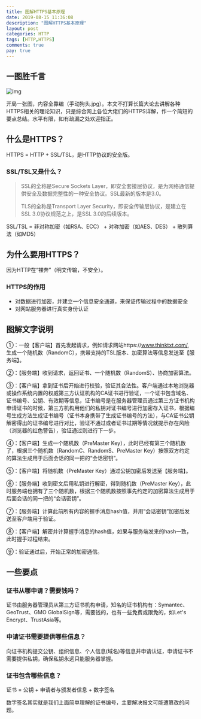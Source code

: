 ```yaml
---
title: 图解HTTPS基本原理
date: 2019-08-15 11:36:08
description: "图解HTTPS基本原理"
layout: post
categories: HTTP
tags: [HTTP,HTTPS]
comments: true
pay: true
---
```

## 一图胜千言

![img](https://thinktxt.static.lxyour.com/article/diagrammatize_https_theory.jpg)

开局一张图，内容全靠编（手动狗头.jpg）。本文不打算长篇大论去讲解各种HTTPS相关的理论知识，只是综合网上各位大佬们的HTTPS详解，作一个简短的要点总结。水平有限，如有疏漏之处欢迎指正。

## 什么是HTTPS？

HTTPS = HTTP + SSL/TSL，是HTTP协议的安全版。

### SSL/TSL又是什么？

> SSL的全称是Secure Sockets Layer，即安全套接层协议，是为网络通信提供安全及数据完整性的一种安全协议。SSL最新的版本是3.0。
>
> TLS的全称是Transport Layer Security，即安全传输层协议，是建立在SSL 3.0协议规范之上，是SSL 3.0的后续版本。

SSL/TSL = 非对称加密（如RSA、ECC） +  对称加密（如AES、DES） +  散列算法（如MD5）

## 为什么要用HTTPS？

因为HTTP在“裸奔”（明文传输，不安全）。

### HTTPS的作用

- 对数据进行加密，并建立一个信息安全通道，来保证传输过程中的数据安全
- 对网站服务器进行真实身份认证

## 图解文字说明

①：一般【客户端】首先发起请求，例如请求网站https://www.thinktxt.com/, 生成一个随机数（RandomC），携带支持的TSL版本、加密算法等信息发送至【服务端】。

②：【服务端】收到请求，返回证书、一个随机数（RandomS）、协商加密算法。

③：【客户端】拿到证书后开始进行校验，验证其合法性。客户端通过本地浏览器或操作系统内置的权威第三方认证机构的CA证书进行验证，一个证书包含域名、证书编号、公钥、有效期等信息，证书编号是在服务器管理员通过第三方证书机构申请证书的时候，第三方机构用他们的私钥对证书编号进行加密存入证书，根据编号生成方法生成证书编号（证书本身携带了生成证书编号的方法），与CA证书公钥解密得出的证书编号进行对比，验证不通过或者证书过期等情况就提示存在风险（浏览器的红色警告），验证通过则进行下一步。

④：【客户端】生成一个随机数（PreMaster Key），此时已经有第三个随机数了，根据三个随机数（RandomC、RandomS、PreMaster Key）按照双方约定的算法生成用于后面会话的同一把的“会话密钥”。

⑤：【客户端】将随机数（PreMaster Key）通过公钥加密后发送至【服务端】。

⑥：【服务端】收到密文后用私钥进行解密，得到随机数（PreMaster Key），此时服务端也拥有了三个随机数，根据三个随机数按照事先约定的加密算法生成用于后面会话的同一把的“会话密钥”。

⑦：【服务端】计算此前所有内容的握手消息hash值，并用“会话密钥”加密后发送至客户端用于验证。

⑧：【客户端】解密并计算握手消息的hash值，如果与服务端发来的hash一致，此时握手过程结束。

⑨：验证通过后，开始正常的加密通信。

## 一些要点

### 证书从哪申请？需要钱吗？

证书由服务器管理员从第三方证书机构申请，知名的证书机构有：Symantec、GeoTrust、GMO GlobalSign等，需要钱的，也有一些免费或限免的，如Let's Encrypt、TrustAsia等。

### 申请证书需要提供哪些信息？

向证书机构提交公钥、组织信息、个人信息(域名)等信息并申请认证，申请证书不需要提供私钥，确保私钥永远只能服务器掌握。

### 证书包含哪些信息？

证书 = 公钥 + 申请者与颁发者信息 + 数字签名

数字签名其实就是我们上面简单理解的证书编号，主要解决报文可能遭篡改的问题。

